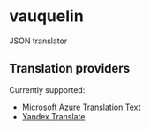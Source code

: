 # vauquelin

JSON translator

## Translation providers

Currently supported:
* [Microsoft Azure Translation Text](https://docs.microsoft.com/en-us/azure/cognitive-services/translator/)
* [Yandex Translate](https://tech.yandex.com/translate/)
